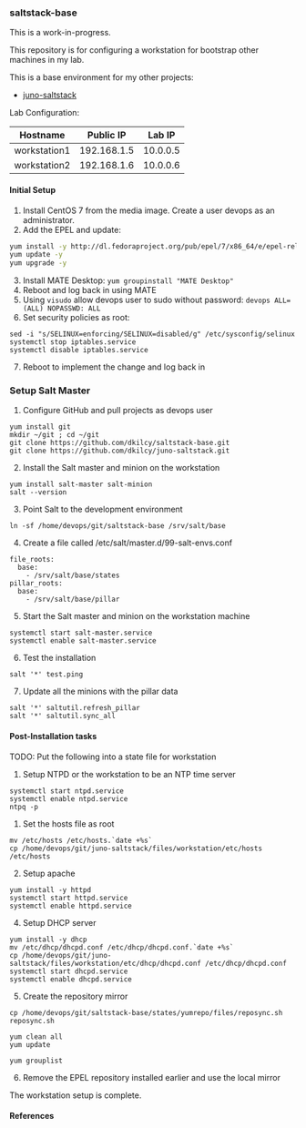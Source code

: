 ### saltstack-base

This is a work-in-progress.

This repository is for configuring a workstation for bootstrap other machines in my lab.

This is a base environment for my other projects:
- [juno-saltstack](https://github.com/dkilcy/juno-saltstack)

Lab Configuration:

| Hostname | Public IP | Lab IP |
|----------|-----------|--------|
| workstation1 | 192.168.1.5 | 10.0.0.5 |
| workstation2 | 192.168.1.6 | 10.0.0.6 |

#### Initial Setup

1. Install CentOS 7 from the media image.  Create a user devops as an administrator.
2. Add the EPEL and update: 
 ```bash
yum install -y http://dl.fedoraproject.org/pub/epel/7/x86_64/e/epel-release-7-2.noarch.rpm
yum update -y
yum upgrade -y
```
3. Install MATE Desktop: `yum groupinstall "MATE Desktop"`
4. Reboot and log back in using MATE
5. Using `visudo` allow devops user to sudo without password: `devops ALL=(ALL) NOPASSWD: ALL`
6. Set security policies as root:
```
sed -i "s/SELINUX=enforcing/SELINUX=disabled/g" /etc/sysconfig/selinux
systemctl stop iptables.service
systemctl disable iptables.service
```   
7. Reboot to implement the change and log back in

### Setup Salt Master

1. Configure GitHub and pull projects as devops user
```
yum install git
mkdir ~/git ; cd ~/git
git clone https://github.com/dkilcy/saltstack-base.git
git clone https://github.com/dkilcy/juno-saltstack.git
```
2. Install the Salt master and minion on the workstation  
```
yum install salt-master salt-minion
salt --version
```
3. Point Salt to the development environment
```
ln -sf /home/devops/git/saltstack-base /srv/salt/base
```
4. Create a file called /etc/salt/master.d/99-salt-envs.conf
```
file_roots:
  base:
    - /srv/salt/base/states
pillar_roots:
  base:
    - /srv/salt/base/pillar
```
5. Start the Salt master and minion on the workstation machine
```
systemctl start salt-master.service
systemctl enable salt-master.service
```
6. Test the installation
```
salt '*' test.ping
```
7. Update all the minions with the pillar data
```
salt '*' saltutil.refresh_pillar
salt '*' saltutil.sync_all
```

#### Post-Installation tasks

TODO: Put the following into a state file for workstation

1. Setup NTPD or the workstation to be an NTP time server
```
systemctl start ntpd.service
systemctl enable ntpd.service
ntpq -p
```
1. Set the hosts file as root
```
mv /etc/hosts /etc/hosts.`date +%s`
cp /home/devops/git/juno-saltstack/files/workstation/etc/hosts /etc/hosts
```   

2. Setup apache  
```
yum install -y httpd
systemctl start httpd.service
systemctl enable httpd.service
```
4. Setup DHCP server   
```
yum install -y dhcp
mv /etc/dhcp/dhcpd.conf /etc/dhcp/dhcpd.conf.`date +%s`
cp /home/devops/git/juno-saltstack/files/workstation/etc/dhcp/dhcpd.conf /etc/dhcp/dhcpd.conf
systemctl start dhcpd.service
systemctl enable dhcpd.service
```
5. Create the repository mirror  
```
cp /home/devops/git/saltstack-base/states/yumrepo/files/reposync.sh
reposync.sh

yum clean all
yum update

yum grouplist
```
6. Remove the EPEL repository installed earlier and use the local mirror

The workstation setup is complete.

#### References

 
